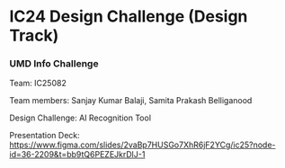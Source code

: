 <h1>IC24 Design Challenge (Design Track)</h1>
<h3>UMD Info Challenge</h3>
Team: IC25082

Team members: Sanjay Kumar Balaji, Samita Prakash Belliganood

Design Challenge: AI Recognition Tool

Presentation Deck: https://www.figma.com/slides/2vaBp7HUSGo7XhR6jF2YCg/ic25?node-id=36-2209&t=bb9tQ6PEZEJkrDlJ-1
